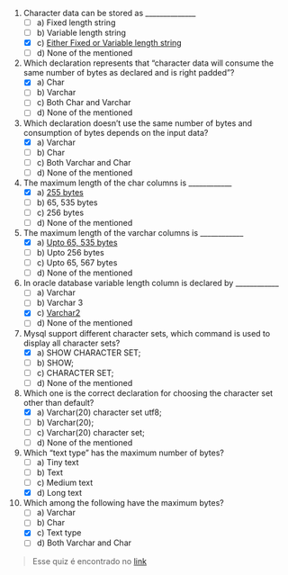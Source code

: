 1. Character data can be stored as ______________
	- [ ] a) Fixed length string
 	- [ ] b) Variable length string
	- [x] c) <u>Either Fixed or Variable length string</u>
	- [ ] d) None of the mentioned
2. Which declaration represents that “character data will consume the same number of bytes as declared and is right padded”?
	- [x] a) Char
	- [ ] b) Varchar
	- [ ] c) Both Char and Varchar
	- [ ] d) None of the mentioned
3. Which declaration doesn’t use the same number of bytes and consumption of bytes depends on the input data?
	- [x] a) Varchar
	- [ ] b) Char
	- [ ] c) Both Varchar and Char
	- [ ] d) None of the mentioned
4. The maximum length of the char columns is ____________
	- [x] a) <u>255 bytes</u>
	- [ ] b) 65, 535 bytes
	- [ ] c) 256 bytes
	- [ ] d) None of the mentioned
5. The maximum length of the varchar columns is ____________
	- [x] a) <u>Upto 65, 535 bytes</u>
	- [ ] b) Upto 256 bytes
	- [ ] c) Upto 65, 567 bytes
	- [ ] d) None of the mentioned
6. In oracle database variable length column is declared by ____________
	- [ ] a) Varchar
	- [ ] b) Varchar 3
	- [x] c) <u>Varchar2</u>
	- [ ] d) None of the mentioned
7. Mysql support different character sets, which command is used to display all character sets?
	- [x] a) SHOW CHARACTER SET;
	- [ ] b) SHOW;
	- [ ] c) CHARACTER SET;
	- [ ] d) None of the mentioned
8. Which one is the correct declaration for choosing the character set other than default?
	- [x] a) Varchar(20) character set utf8;
	- [ ] b) Varchar(20);
	- [ ] c) Varchar(20) character set;
	- [ ] d) None of the mentioned
9. Which “text type” has the maximum number of bytes?
	- [ ] a) Tiny text
	- [ ] b) Text
	- [ ] c) Medium text
	- [x] d) Long text
10. Which among the following have the maximum bytes?
	- [ ] a) Varchar
	- [ ] b) Char
	- [x] c) Text type
	- [ ] d) Both Varchar and Char

> Esse quiz é encontrado no [link](https://www.sanfoundry.com/sql-mcqs-mysql-datatypes-1/)
